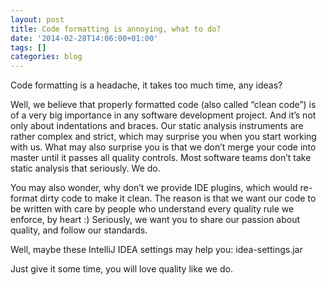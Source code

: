 ```yaml
---
layout: post
title: Code formatting is annoying, what to do?
date: '2014-02-28T14:06:00+01:00'
tags: []
categories: blog
---
```


Code formatting is a headache, it takes too much time, any ideas?

Well, we believe that properly formatted code (also called “clean code”) is of a
very big importance in any software development project. And it’s not only about
indentations and braces. Our static analysis instruments are rather complex and
strict, which may surprise you when you start working with us. What may also
surprise you is that we don’t merge your code into master until it passes all
quality controls. Most software teams don’t take static analysis that seriously.
We do.

You may also wonder, why don’t we provide IDE plugins, which would re-format
dirty code to make it clean. The reason is that we want our code to be written
with care by people who understand every quality rule we enforce, by heart :)
Seriously, we want you to share our passion about quality, and follow our
standards.

Well, maybe these IntelliJ IDEA settings may help you: idea-settings.jar

Just give it some time, you will love quality like we do.
